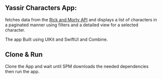 ## Yassir Characters App: 
fetches data from the [Rick and Morty API](https://rickandmortyapi.com/documentation/#character) and displays a list of characters in a paginated manner using filters and a detailed view for a selected character. 

The app Built using UIKit and SwiftUI and Combine.

## Clone & Run
Clone the App and wait until SPM downloads the needed dependencies then run the app. 

